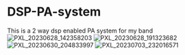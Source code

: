 # DSP-PA-system
This is a 2 way dsp enabled PA system for my band
![PXL_20230628_142358203](https://github.com/pyroinventor/DSP-PA-system/assets/77114423/7af50897-4d4b-4b4d-bfad-281f566c0821)
![PXL_20230628_191323682](https://github.com/pyroinventor/DSP-PA-system/assets/77114423/1d6d2744-2b8b-4de2-9869-01ab6144cde0)
![PXL_20230630_204833997](https://github.com/pyroinventor/DSP-PA-system/assets/77114423/036555d0-58bd-4acc-9fab-17eb14e5337b)
![PXL_20230703_232016571](https://github.com/pyroinventor/DSP-PA-system/assets/77114423/897ba9d4-c320-43bb-a15a-7aa5671f4076)
